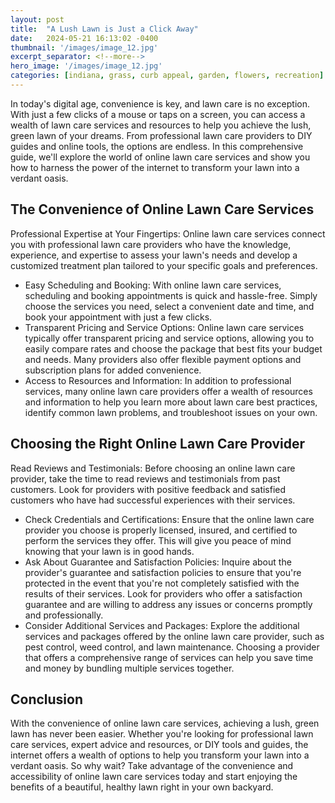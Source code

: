 ```yaml
---
layout: post
title:  "A Lush Lawn is Just a Click Away"
date:   2024-05-21 16:13:02 -0400
thumbnail: '/images/image_12.jpg'
excerpt_separator: <!--more-->
hero_image: '/images/image_12.jpg'
categories: [indiana, grass, curb appeal, garden, flowers, recreation]
---
```

In today's digital age, convenience is key, and lawn care is no exception.<!--more--> With just a few clicks of a mouse or taps on a screen, you can access a wealth of lawn care services and resources to help you achieve the lush, green lawn of your dreams. From professional lawn care providers to DIY guides and online tools, the options are endless. In this comprehensive guide, we'll explore the world of online lawn care services and show you how to harness the power of the internet to transform your lawn into a verdant oasis.

## The Convenience of Online Lawn Care Services
Professional Expertise at Your Fingertips: Online lawn care services connect you with professional lawn care providers who have the knowledge, experience, and expertise to assess your lawn's needs and develop a customized treatment plan tailored to your specific goals and preferences.
* Easy Scheduling and Booking: With online lawn care services, scheduling and booking appointments is quick and hassle-free. Simply choose the services you need, select a convenient date and time, and book your appointment with just a few clicks.
* Transparent Pricing and Service Options: Online lawn care services typically offer transparent pricing and service options, allowing you to easily compare rates and choose the package that best fits your budget and needs. Many providers also offer flexible payment options and subscription plans for added convenience.
* Access to Resources and Information: In addition to professional services, many online lawn care providers offer a wealth of resources and information to help you learn more about lawn care best practices, identify common lawn problems, and troubleshoot issues on your own.

## Choosing the Right Online Lawn Care Provider
Read Reviews and Testimonials: Before choosing an online lawn care provider, take the time to read reviews and testimonials from past customers. Look for providers with positive feedback and satisfied customers who have had successful experiences with their services.
* Check Credentials and Certifications: Ensure that the online lawn care provider you choose is properly licensed, insured, and certified to perform the services they offer. This will give you peace of mind knowing that your lawn is in good hands.
* Ask About Guarantee and Satisfaction Policies: Inquire about the provider's guarantee and satisfaction policies to ensure that you're protected in the event that you're not completely satisfied with the results of their services. Look for providers who offer a satisfaction guarantee and are willing to address any issues or concerns promptly and professionally.
* Consider Additional Services and Packages: Explore the additional services and packages offered by the online lawn care provider, such as pest control, weed control, and lawn maintenance. Choosing a provider that offers a comprehensive range of services can help you save time and money by bundling multiple services together.

## Conclusion
With the convenience of online lawn care services, achieving a lush, green lawn has never been easier. Whether you're looking for professional lawn care services, expert advice and resources, or DIY tools and guides, the internet offers a wealth of options to help you transform your lawn into a verdant oasis. So why wait? Take advantage of the convenience and accessibility of online lawn care services today and start enjoying the benefits of a beautiful, healthy lawn right in your own backyard.
